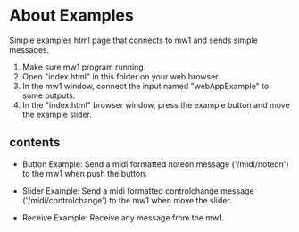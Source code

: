 # About Examples

Simple examples html page that connects to mw1 and sends simple messages.

1. Make sure mw1 program running.
2. Open "index.html" in this folder on your web browser.
3. In the mw1 window, connect the input named "webAppExample" to some outputs.
4. In the "index.html" browser window, press the example button and move the example slider.

## contents

- Button Example: Send a midi formatted noteon message ('/midi/noteon') to the mw1 when push the button.

- Slider Example: Send a midi formatted controlchange message ('/midi/controlchange') to the mw1 when move the slider.

- Receive Example: Receive any message from the mw1.
